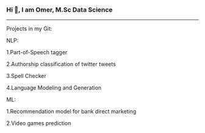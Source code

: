 ### Hi 👋, I am Omer, M.Sc Data Science
__________________________________________________________

Projects in my Git:

NLP:

1.Part-of-Speech tagger

2.Authorship classification of twitter tweets

3.Spell Checker

4.Language Modeling and Generation

ML:

1.Recommendation model for bank direct marketing

2.Video games prediction
